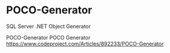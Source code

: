 # POCO-Generator
SQL Server .NET Object Generator

POCO-Generator
POCO Generator https://www.codeproject.com/Articles/892233/POCO-Generator

